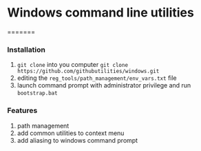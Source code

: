 # Windows command line utilities
=======

### Installation

1.  `git clone` into you computer
        `git clone https://github.com/githubutilities/windows.git`
2.  editing the `reg_tools/path_management/env_vars.txt` file
3.  launch command prompt with administrator privilege and run
        `bootstrap.bat`

### Features

1.  path management
2.  add common utilities to context menu
3.  add aliasing to windows command prompt



